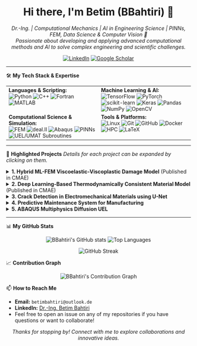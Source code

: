 <div id="header" align="center">
  <h1>Hi there, I'm Betim (BBahtiri) 👋</h1>
</div>

<div align="center">
  <p>
    <em>Dr.-Ing. | Computational Mechanics | AI in Engineering Science | PINNs, FEM, Data Science & Computer Vision 🚀<br />Passionate about developing and applying advanced computational methods and AI to solve complex engineering and scientific challenges.</em>
    </p>
  <a href="https://www.linkedin.com/in/dr-ing-betim-bahtiri-4852ab242" target="_blank"><img src="https://img.shields.io/badge/LinkedIn-0077B5?style=for-the-badge&logo=linkedin&logoColor=white" alt="LinkedIn"/></a>
  <a href="https://scholar.google.com/citations?user=STJ2yXAAAAAJ&hl=de&oi=ao" target="_blank"><img src="https://img.shields.io/badge/Google_Scholar-4285F4?style=for-the-badge&logo=google-scholar&logoColor=white" alt="Google Scholar"/></a>
  </div>

---

🛠️ **My Tech Stack & Expertise**

<table>
  <tr>
    <td valign="top" width="50%">
      <strong>Languages & Scripting:</strong><br>
      <img src="https://img.shields.io/badge/Python-FFD43B?style=for-the-badge&logo=python&logoColor=blue" alt="Python">
      <img src="https://img.shields.io/badge/C%2B%2B-00599C?style=for-the-badge&logo=c%2B%2B&logoColor=white" alt="C++">
      <img src="https://img.shields.io/badge/Fortran-734F96?style=for-the-badge&logo=fortran&logoColor=white" alt="Fortran">
      <img src="https://img.shields.io/badge/MATLAB-0076A8?style=for-the-badge&logo=mathworks&logoColor=white" alt="MATLAB">
    </td>
    <td valign="top" width="50%">
      <strong>Machine Learning & AI:</strong><br>
      <img src="https://img.shields.io/badge/TensorFlow-FF6F00?style=for-the-badge&logo=tensorflow&logoColor=white" alt="TensorFlow">
      <img src="https://img.shields.io/badge/PyTorch-EE4C2C?style=for-the-badge&logo=pytorch&logoColor=white" alt="PyTorch">
      <img src="https://img.shields.io/badge/scikit--learn-F7931E?style=for-the-badge&logo=scikit-learn&logoColor=white" alt="scikit-learn">
      <img src="https://img.shields.io/badge/Keras-D00000?style=for-the-badge&logo=keras&logoColor=white" alt="Keras">
      <img src="https://img.shields.io/badge/Pandas-150458?style=for-the-badge&logo=pandas&logoColor=white" alt="Pandas">
      <img src="https://img.shields.io/badge/NumPy-013243?style=for-the-badge&logo=numpy&logoColor=white" alt="NumPy">
      <img src="https://img.shields.io/badge/OpenCV-5C3EE8?style=for-the-badge&logo=opencv&logoColor=white" alt="OpenCV">
    </td>
  </tr>
  <tr>
    <td valign="top" width="50%">
      <strong>Computational Science & Simulation:</strong><br>
      <img src="https://img.shields.io/badge/FEM-Finite%20Element-blue?style=for-the-badge" alt="FEM">
      <img src="https://img.shields.io/badge/deal.II-9.0%2B-orange.svg?style=for-the-badge" alt="deal.II">
      <img src="https://img.shields.io/badge/ABAQUS-SIMULIA-red?style=for-the-badge" alt="Abaqus">
      <img src="https://img.shields.io/badge/PINNs-Physics%20Informed%20NNs-purple?style=for-the-badge" alt="PINNs">
      <img src="https://img.shields.io/badge/UEL/UMAT-Subroutines-darkgreen?style=for-the-badge" alt="UEL/UMAT Subroutines">
    </td>
    <td valign="top" width="50%">
      <strong>Tools & Platforms:</strong><br>
      <img src="https://img.shields.io/badge/Linux-FCC624?style=for-the-badge&logo=linux&logoColor=black" alt="Linux">
      <img src="https://img.shields.io/badge/Git-F05032?style=for-the-badge&logo=git&logoColor=white" alt="Git">
      <img src="https://img.shields.io/badge/GitHub-181717?style=for-the-badge&logo=github&logoColor=white" alt="GitHub">
      <img src="https://img.shields.io/badge/Docker-2496ED?style=for-the-badge&logo=docker&logoColor=white" alt="Docker">
      <img src="https://img.shields.io/badge/HPC-High%20Performance%20Computing-orange?style=for-the-badge" alt="HPC">
      <img src="https://img.shields.io/badge/LaTeX-008080?style=for-the-badge&logo=latex&logoColor=white" alt="LaTeX">
    </td>
  </tr>
</table>

---

🚀 **Highlighted Projects**
*Details for each project can be expanded by clicking on them.*

<details>
  <summary><strong>1. Hybrid ML-FEM Viscoelastic-Viscoplastic Damage Model</strong> (Published in CMAE)</summary>
  <br>
  <ul>
    <li><strong>Objective:</strong> Implemented a sophisticated finite element model combining traditional constitutive laws with LSTM neural networks to simulate complex material behavior in epoxy nanocomposites under cyclic loading, considering moisture and nanoparticle effects.</li>
    <li><strong>Tech Stack:</strong> C++, deal.II (FEM Library), Python (for ML aspects), MPI, CMake.</li>
    <li><strong>Key Contributions:</strong> Developed a hybrid ML-FEM framework for large deformation solid mechanics, integrated LSTM for computational acceleration, modeled multi-network viscoelastic-viscoplasticity with damage, and incorporated environmental effects.</li>
    <li><strong>Outcome/Impact:</strong> Created a robust model for simulating advanced material responses, published in Computer Methods in Applied Mechanics and Engineering. Showcased seamless switching between physics-based and ML models.</li>
    <li><strong>DOI:</strong> <a href="https://doi.org/10.1016/j.cma.2023.116293" target="_blank">10.1016/j.cma.2023.116293</a></li>
    <li><strong>Repository:</strong> <a href="https://github.com/BBahtiri/LSTM-Assisted-Viscoelastic-Viscoplastic-Model-FEM" target="_blank">[Link to Project Repository]</a></li>
    <li><p align="center"><img src="https://raw.githubusercontent.com/BBahtiri/LSTM-Assisted-Viscoelastic-Viscoplastic-Model-FEM/main/rheo.PNG" alt="Rheological Model" width="400"/></p> </ul>
</details>

<details>
  <summary><strong>2. Deep Learning-Based Thermodynamically Consistent Material Model</strong> (Published in CMAE)</summary>
  <br>
  <ul>
    <li><strong>Objective:</strong> Proposed a physics-informed deep learning (DL) constitutive model for epoxy composites that enforces thermodynamic principles, using experimental data to predict material behavior under diverse ambient conditions (temperature, moisture, nanoparticle volume fraction).</li>
    <li><strong>Tech Stack:</strong> Python, Deep Learning (LSTM, Feed-Forward Neural Networks), Experimental Data Analysis.</li>
    <li><strong>Key Contributions:</strong> Designed a DL architecture combining LSTM and FFNNs to predict internal variables and free-energy, ensuring thermodynamic consistency. Trained solely on experimental data to capture complex, nonlinear, temperature- and moisture-dependent responses.</li>
    <li><strong>Outcome/Impact:</strong> Developed a novel DL model capable of accurately predicting material behavior while adhering to thermodynamic laws, published in Computer Methods in Applied Mechanics and Engineering.</li>
    <li><strong>DOI:</strong> <a href="https://doi.org/10.1016/j.cma.2024.117038" target="_blank">10.1016/j.cma.2024.117038</a></li>
    <li><strong>Repository:</strong> <a href="https://github.com/BBahtiri/Deep-Learning-Constitutive-Model" target="_blank">[Link to Project Repository]</a></li>
     <li><p align="center"><img src="https://raw.githubusercontent.com/BBahtiri/Deep-Learning-Constitutive-Model/main/pinn.PNG" alt="Thermodynamic Consistent DL Model Architecture" width="500"/></p> </ul>
</details>

<details>
  <summary><strong>3. Crack Detection in Electromechanical Materials using U-Net</strong></summary>
  <br>
  <ul>
    <li><strong>Objective:</strong> Applied deep learning (U-Net with ResNet backbones) for semantic segmentation of crack propagation in materials under electromechanical stress, analyzing phase-field and electrical potential patterns from FEM simulations.</li>
    <li><strong>Tech Stack:</strong> Python, TensorFlow, Keras, OpenCV, ABAQUS (for data generation).</li>
    <li><strong>Key Contributions:</strong> Implemented a multi-class semantic segmentation pipeline for pixel-level crack detection, utilized transfer learning, and automated hyperparameter tuning. Compared phase-field and electrical potential visualization methods.</li>
    <li><strong>Outcome/Impact:</strong> Achieved high precision (IoU > 0.95) in detecting and classifying cracks/defects, offering a significant improvement over traditional methods.</li>
    <li><strong>Repository:</strong> <a href="https://github.com/BBahtiri/Computer-Vision-Crack-Detection" target="_blank">Computer-Vision-Crack-Detection</a></li>
    <li><p align="center"><img src="https://raw.githubusercontent.com/BBahtiri/Computer-Vision-Crack-Detection/main/Example.png" alt="Crack Detection Example" width="600"/></p> </ul>
</details>

<details>
  <summary><strong>4. Predictive Maintenance System for Manufacturing</strong></summary>
  <br>
  <ul>
    <li><strong>Objective:</strong> Developed a machine learning system to predict 5 different types of equipment failures (TWF, HDF, PWF, OSF, No Failure) in manufacturing environments using sensor data, enabling proactive maintenance.</li>
    <li><strong>Tech Stack:</strong> Python, Scikit-learn, XGBoost, Pandas, Matplotlib, Seaborn.</li>
    <li><strong>Key Contributions:</strong> Performed comprehensive EDA, extensive feature engineering, implemented multi-class classification models, and created a configurable pipeline with advanced visualizations. Utilized the AI4I 2020 Predictive Maintenance Dataset.</li>
    <li><strong>Outcome/Impact:</strong> Built a system achieving strong predictive performance across various failure types, providing a practical solution for reducing downtime in industrial settings.</li>
    <li><strong>Repository:</strong> <a href="https://github.com/BBahtiri/Predictive_Maintenance" target="_blank">Predictive_Maintenance</a></li>
    </ul>
</details>

<details>
  <summary><strong>5. ABAQUS Multiphysics Diffusion UEL</strong></summary>
  <br>
  <ul>
    <li><strong>Objective:</strong> Implemented a User Element (UEL) for ABAQUS to simulate coupled hydro-mechanical behavior of moisture diffusion in polymer materials, capturing stress-assisted transport mechanisms.</li>
    <li><strong>Tech Stack:</strong> Fortran, ABAQUS (UEL Development), MATLAB (for visualization).</li>
    <li><strong>Key Contributions:</strong> Developed a 20-node quadratic hexahedral UEL for multiphysics coupling (stress-assisted diffusion), enabling monolithic solution of mechanical and diffusion fields. Provided MATLAB tools for post-processing.</li>
    <li><strong>Outcome/Impact:</strong> Created a flexible tool for advanced simulation of moisture diffusion in polymers under mechanical stress, applicable to aerospace, marine, and electronics industries.</li>
    <li><strong>Repository:</strong> <a href="https://github.com/BBahtiri/ABAQUS-Multiphysics-Diffusion-UEL" target="_blank">ABAQUS-Multiphysics-Diffusion-UEL</a></li>
    </ul>
</details>

---

📊 **My GitHub Stats**

<p align="center">
  <img src="https://github-readme-stats.vercel.app/api?username=BBahtiri&show_icons=true&theme=radical&count_private=true&hide_border=true" alt="BBahtiri's GitHub stats" />
  <img src="https://github-readme-stats.vercel.app/api/top-langs/?username=BBahtiri&layout=compact&theme=radical&hide_border=true&langs_count=8" alt="Top Languages" />
</p>
<p align="center">
  <img src="https://github-readme-streak-stats.herokuapp.com/?user=BBahtiri&theme=radical&hide_border=true" alt="GitHub Streak" />
</p>


📈 **Contribution Graph**
<p align="center">
  <img src="https://ghchart.rshah.org/BBahtiri" alt="BBahtiri's Contribution Graph" />
  </p>



📫 **How to Reach Me**

* **Email:** `betimbahtiri@outlook.de`
* **LinkedIn:** [Dr.-Ing. Betim Bahtiri](https://www.linkedin.com/in/dr-ing-betim-bahtiri-4852ab242)
* Feel free to open an issue on any of my repositories if you have questions or want to collaborate!

<div align="center">
  <p>
    <em>Thanks for stopping by! Connect with me to explore collaborations and innovative ideas.</em>
  </p>
</div>
